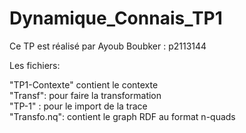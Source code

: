 # Dynamique_Connais_TP1

Ce TP est réalisé par Ayoub Boubker : p2113144

Les fichiers:  


"TP1-Contexte" contient le contexte   
"Transf": pour faire la transformation  
"TP-1" :  pour le import de la trace    
"Transfo.nq": contient le graph RDF au format n-quads
